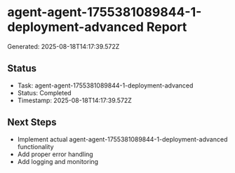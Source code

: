 # agent-agent-1755381089844-1-deployment-advanced Report

Generated: 2025-08-18T14:17:39.572Z

## Status
- Task: agent-agent-1755381089844-1-deployment-advanced
- Status: Completed
- Timestamp: 2025-08-18T14:17:39.572Z

## Next Steps
- Implement actual agent-agent-1755381089844-1-deployment-advanced functionality
- Add proper error handling
- Add logging and monitoring
